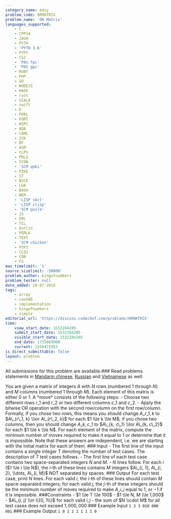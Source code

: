 ```yaml
---
category_name: easy
problem_code: ORMATRIX
problem_name: 'OR Matrix'
languages_supported:
    - C
    - CPP14
    - JAVA
    - PYTH
    - 'PYTH 3.6'
    - PYPY
    - CS2
    - 'PAS fpc'
    - 'PAS gpc'
    - RUBY
    - PHP
    - GO
    - NODEJS
    - HASK
    - rust
    - SCALA
    - swift
    - D
    - PERL
    - FORT
    - WSPC
    - ADA
    - CAML
    - ICK
    - BF
    - ASM
    - CLPS
    - PRLG
    - ICON
    - 'SCM qobi'
    - PIKE
    - ST
    - NICE
    - LUA
    - BASH
    - NEM
    - 'LISP sbcl'
    - 'LISP clisp'
    - 'SCM guile'
    - JS
    - ERL
    - TCL
    - kotlin
    - PERL6
    - TEXT
    - 'SCM chicken'
    - PYP3
    - CLOJ
    - COB
    - FS
max_timelimit: '1'
source_sizelimit: '50000'
problem_author: kingofnumbers
problem_tester: null
date_added: 20-07-2018
tags:
    - array
    - cook96
    - implementation
    - kingofnumbers
    - simple
editorial_url: 'https://discuss.codechef.com/problems/ORMATRIX'
time:
    view_start_date: 1532284205
    submit_start_date: 1532284205
    visible_start_date: 1532284205
    end_date: 1735669800
    current: 1559472953
is_direct_submittable: false
layout: problem
---
```

All submissions for this problem are available.### Read problems statements in [Mandarin chinese](http://www.codechef.com/download/translated/COOK96/mandarin/ORMATRIX.pdf), [Russian](http://www.codechef.com/download/translated/COOK96/russian/ORMATRIX.pdf) and [Vietnamese](http://www.codechef.com/download/translated/COOK96/vietnamese/ORMATRIX.pdf) as well.

You are given a matrix of integers $A$ with $N$ rows (numbered $1$ through $N$) and $M$ columns (numbered $1$ through $M$). Each element of this matrix is either $0$ or $1$. A \*move\* consists of the following steps: - Choose two different rows $r\_1$ and $r\_2$ or two different columns $c\_1$ and $c\_2$. - Apply the bitwise OR operation with the second row/column on the first row/column. Formally, if you chose two rows, this means you should change $A\_{r\_1, k}$ to $A\_{r\_1, k} \\lor A\_{r\_2, k}$ for each $1 \\le k \\le M$; if you chose two columns, then you should change $A\_{k, c\_1}$ to $A\_{k, c\_1} \\lor A\_{k, c\_2}$ for each $1 \\le k \\le N$. For each element of the matrix, compute the minimum number of moves required to make it equal to $1$ or determine that it is impossible. Note that these answers are independent, i.e. we are starting with the initial matrix for each of them. ### Input - The first line of the input contains a single integer $T$ denoting the number of test cases. The description of $T$ test cases follows. - The first line of each test case contains two space-separated integers $N$ and $M$. - $N$ lines follow. For each $i$ ($1 \\le i \\le N$), the $i$-th of these lines contains $M$ integers $A\_{i, 1}, A\_{i, 2}, \\dots, A\_{i, M}$ NOT separated by spaces. ### Output For each test case, print $N$ lines. For each valid $i$, the $i$-th of these lines should contain $M$ space-separated integers; for each valid $j$, the $j$-th of these integers should be the minimum number of moves required to make $A\_{i, j}$ equal to $1$, or $-1$ if it is impossible. ###Constraints - $1 \\le T \\le 100$ - $1 \\le N, M \\le 1,000$ - $A\_{i, j} \\in \\{0, 1\\}$ for each valid $i, j$ - the sum of $N \\cdot M$ for all test cases does not exceed $1,000,000$ ### Example Input ``` 1 3 3 010 000 001 ``` ### Example Output ``` 1 0 1 2 1 1 1 1 0 ```
